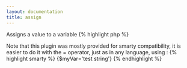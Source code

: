 ```yaml
---
layout: documentation
title: assign
---
```


Assigns a value to a variable
{% highlight php %}
<?php
assign(mixed $value, string $var)
{% endhighlight %}

* **value**: the value that you want to save
* **var**: the variable name (without the leading $)


## Example
{% highlight smarty %}
{assign 'test string' myVar}
Variable contains: {$myVar}
{% endhighlight %}

## Output
{% highlight text %}
Variable contains: test string
{% endhighlight %}

> Note that this plugin was mostly provided for smarty compatibility, it is easier to do it with the = operator, just as in any language, using :

{% highlight smarty %}
{$myVar='test string'}
{% endhighlight %}